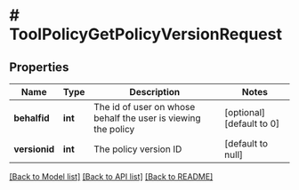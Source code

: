 # # ToolPolicyGetPolicyVersionRequest

## Properties

Name | Type | Description | Notes
------------ | ------------- | ------------- | -------------
**behalfid** | **int** | The id of user on whose behalf the user is viewing the policy | [optional] [default to 0]
**versionid** | **int** | The policy version ID | [default to null]

[[Back to Model list]](../../README.md#models) [[Back to API list]](../../README.md#endpoints) [[Back to README]](../../README.md)
